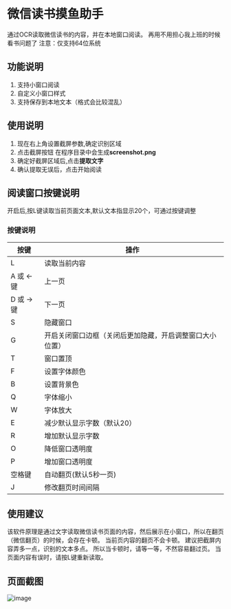 ﻿# 微信读书摸鱼助手
通过OCR读取微信读书的内容，并在本地窗口阅读。
再用不用担心我上班的时候看书问题了
注意：仅支持64位系统

## 功能说明
1. 支持小窗口阅读 
2. 自定义小窗口样式
3. 支持保存到本地文本（格式会比较混乱）

## 使用说明
1. 现在右上角设置截屏参数,确定识别区域
2. 点击截屏按钮 在程序目录中会生成**screenshot.png**
3. 确定好截屏区域后,点击**提取文字**
4. 确认提取无误后，点击开始阅读

## 阅读窗口按键说明

开启后,按L键读取当前页面文本,默认文本指显示20个，可通过按键调整

### 按键说明
| 按键 | 操作|
| --- | --- | 
|  L|  读取当前内容| 
|  A 或 ←键|  上一页|  
|  D 或 →键|  下一页|  
|  S|  隐藏窗口|  
|  G| 开启关闭窗口边框（关闭后更加隐藏，开启调整窗口大小位置） |
|  T| 窗口置顶 |
|  F| 设置字体颜色|
|  B| 设置背景色|
|  Q| 字体缩小|
|  W| 字体放大|
|  E| 减少默认显示字数（默认20）|
|  R| 增加默认显示字数|
|  O| 降低窗口透明度|
|  P| 增加窗口透明度|
|  空格键| 自动翻页(默认5秒一页) |
|  J| 修改翻页时间间隔 |

## 使用建议
该软件原理是通过文字读取微信读书页面的内容，然后展示在小窗口，所以在翻页（微信翻页）的时候，会存在卡顿。
当前页内容的翻页不会卡顿。
建议把截屏内容弄多一点，识别的文本多点。
所以当卡顿时，请等一等，不然容易翻过页。
当页面内容有误时，请按L键重新读取。

## 页面截图
![image](Preview\mian.png)


